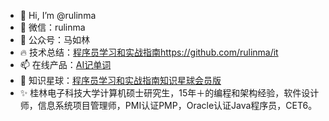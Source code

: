 - 👋 Hi, I’m @rulinma
- 👀 微信：rulinma
- 🌱 公众号：马如林
- 🔥 技术总结：[程序员学习和实战指南](https://github.com/rulinma/it)https://github.com/rulinma/it
- 📫 在线产品：[AI记单词](https://www.xianglesong.com)
- 💞️ 知识星球：[程序员学习和实战指南知识星球会员版](https://wx.zsxq.com/dweb2/index/group/48884842428418)
- ✨ 桂林电子科技大学计算机硕士研究生，15年＋的编程和架构经验，软件设计师，信息系统项目管理师，PMI认证PMP，Oracle认证Java程序员，CET6。
<!---
rulinma/rulinma is a ✨ special ✨ repository because its `README.md` (this file) appears on your GitHub profile.
You can click the Preview link to take a look at your changes.
--->
